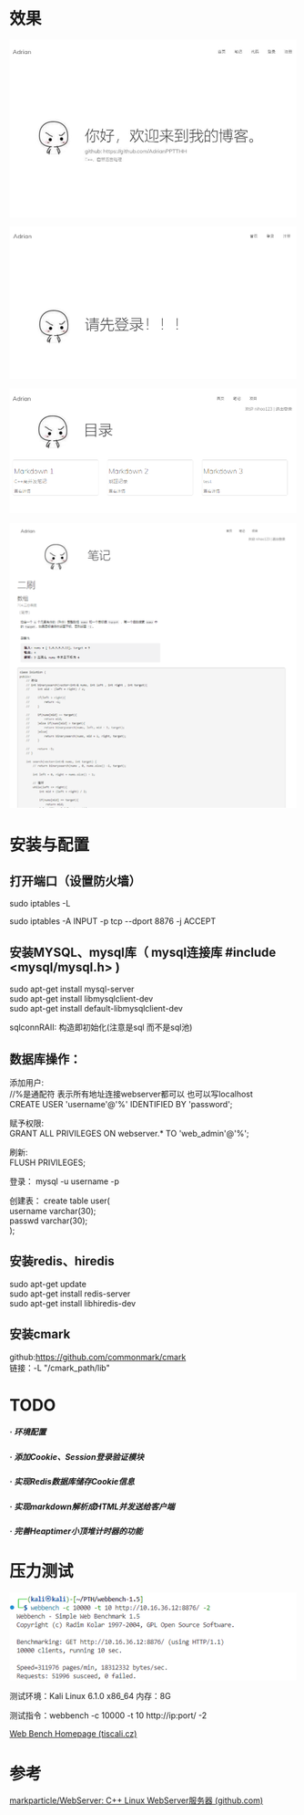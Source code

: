 # 效果

![image-20231218201947124](./resources/images/83.jpg)



![image-20231218193600936](./resources/images/84.jpg)

![image-20231218193631359](./resources/images/85.jpg)

![image-20231218200029386](./resources/images/86.jpg)





# 安装与配置  

## 打开端口（设置防火墙）  

sudo iptables -L  

sudo iptables -A INPUT -p tcp --dport 8876 -j ACCEPT  


## 安装MYSQL、mysql库（ mysql连接库 #include <mysql/mysql.h> )
sudo apt-get install mysql-server  
sudo apt-get install libmysqlclient-dev  
sudo apt-get install default-libmysqlclient-dev  

sqlconnRAII: 构造即初始化(注意是sql 而不是sql池)  


## 数据库操作： 

添加用户:  
 //%是通配符 表示所有地址连接webserver都可以 也可以写localhost  
CREATE USER 'username'@'%' IDENTIFIED BY 'password';  

赋予权限:  
GRANT ALL PRIVILEGES ON webserver.* TO 'web_admin'@'%';  

刷新:  
FLUSH PRIVILEGES;  

登录： 
mysql -u username -p   

创建表： 
create table user(  
    username varchar(30);  
    passwd varchar(30);  
);  


## 安装redis、hiredis  
sudo apt-get update  
sudo apt-get install redis-server  
sudo apt-get install libhiredis-dev  


## 安装cmark  
github:https://github.com/commonmark/cmark   
链接：-L "/cmark_path/lib"  





# TODO  

##### · 环境配置  

##### · 添加Cookie、Session登录验证模块  

##### · 实现Redis数据库储存Cookie信息  

##### · 实现markdown解析成HTML并发送给客户端  

##### · 完善Heaptimer小顶堆计时器的功能  





# 压力测试  

![image-20231218202807401](./resources/images/87.jpg)  

测试环境：Kali Linux 6.1.0 x86_64 	内存：8G  

测试指令：webbench -c 10000 -t 10 http://ip:port/ -2  

[Web Bench Homepage (tiscali.cz)](http://home.tiscali.cz/~cz210552/webbench.html)  



# 参考  

[markparticle/WebServer: C++ Linux WebServer服务器 (github.com)](https://github.com/markparticle/WebServer)  
